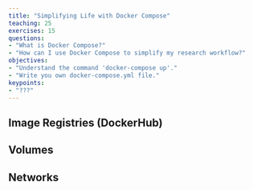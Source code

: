 ```yaml
---
title: "Simplifying Life with Docker Compose"
teaching: 25
exercises: 15
questions:
- "What is Docker Compose?"
- "How can I use Docker Compose to simplify my research workflow?"
objectives:
- "Understand the command 'docker-compose up'."
- "Write you own docker-compose.yml file."
keypoints:
- "???"
---
```


## Image Registries (DockerHub)

## Volumes

## Networks

